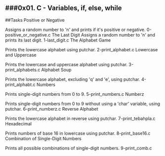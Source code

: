 ###0x01. C - Variables, if, else, while
---

##Tasks
Positive or Negative

Assigns a random number to 'n' and prints if it's positive or negative.
0-positive_or_negative.c
The Last Digit
Assigns a random number to 'n' and prints its last digit.
1-last_digit.c
The Alphabet Game

Prints the lowercase alphabet using putchar.
2-print_alphabet.c
Lowercase and Uppercase

Prints the lowercase and uppercase alphabet using putchar.
3-print_alphabets.c
Alphabet Soup

Prints the lowercase alphabet, excluding 'q' and 'e', using putchar.
4-print_alphabt.c
Numbers

Prints single-digit numbers from 0 to 9.
5-print_numbers.c
Numberz

Prints single-digit numbers from 0 to 9 without using a 'char' variable, using putchar.
6-print_numberz.c
Reverse Alphabet

Prints the lowercase alphabet in reverse using putchar.
7-print_tebahpla.c
Hexadecimal

Prints numbers of base 16 in lowercase using putchar.
8-print_base16.c
Combination of Single-Digit Numbers

Prints all possible combinations of single-digit numbers.
9-print_comb.c
